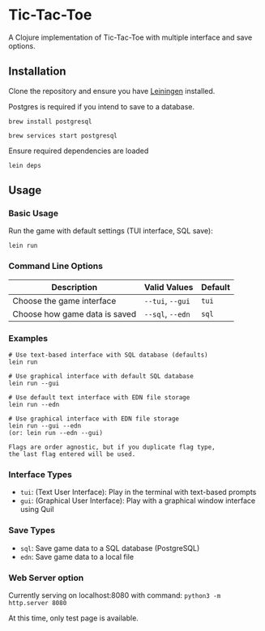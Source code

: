 # Tic-Tac-Toe

A Clojure implementation of Tic-Tac-Toe with multiple interface and save options.

## Installation

Clone the repository and ensure you have [Leiningen](https://leiningen.org/) installed.

Postgres is required if you intend to save to a database. 

`brew install postgresql`

`brew services start postgresql`

Ensure required dependencies are loaded 

`lein deps`

## Usage

### Basic Usage

Run the game with default settings (TUI interface, SQL save):

`
lein run
`

### Command Line Options

| Description | Valid Values         | Default |
|-------------|----------------------|---------|
| Choose the game interface | `--tui`, `--gui`     | `tui` |
| Choose how game data is saved | `--sql`, `--edn`     | `sql` |

### Examples

```
# Use text-based interface with SQL database (defaults)
lein run

# Use graphical interface with default SQL database
lein run --gui

# Use default text interface with EDN file storage
lein run --edn

# Use graphical interface with EDN file storage
lein run --gui --edn
(or: lein run --edn --gui)

Flags are order agnostic, but if you duplicate flag type, 
the last flag entered will be used.
```

### Interface Types

- `tui`: (Text User Interface): Play in the terminal with text-based prompts
- `gui`: (Graphical User Interface): Play with a graphical window interface using Quil

### Save Types

- `sql`: Save game data to a SQL database (PostgreSQL)
- `edn`: Save game data to a local file

### Web Server option

Currently serving on localhost:8080 with command: 
`python3 -m http.server 8080`

At this time, only test page is available. 
